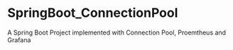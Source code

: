 # SpringBoot_ConnectionPool
A Spring Boot Project implemented with Connection Pool, Proemtheus and Grafana
